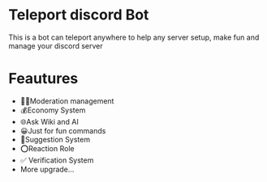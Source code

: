 # Teleport discord Bot
This is a bot can teleport anywhere to help any server setup, make fun and manage your discord server
# Feautures
+ 👮‍♂️Moderation management
+ 💰Economy System
+ 🌐Ask Wiki and AI
+ 😀Just for fun commands
+ 💭Suggestion System
+ ⭕Reaction Role
+ ✅ Verification System
+ More upgrade...

